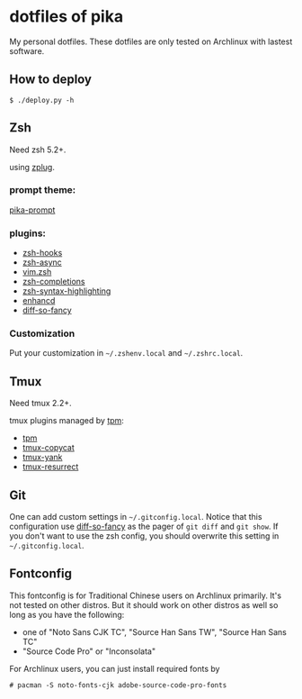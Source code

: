 # dotfiles of pika

My personal dotfiles.
These dotfiles are only tested on Archlinux with lastest software.

## How to deploy
```
$ ./deploy.py -h
```

## Zsh

Need zsh 5.2+.

using [zplug](https://github.com/b4b4r07/zplug).

### prompt theme:
[pika-prompt](https://github.com/leomao/pika-prompt)

### plugins:

- [zsh-hooks](https://github.com/leomao/zsh-hooks)
- [zsh-async](https://github.com/mafredri/zsh-async)
- [vim.zsh](https://github.com/leomao/vim.zsh)
- [zsh-completions](https://github.com/zsh-users/zsh-completions)
- [zsh-syntax-highlighting](https://github.com/zsh-users/zsh-syntax-highlighting)
- [enhancd](https://github.com/b4b4r07/enhancd)
- [diff-so-fancy](https://github.com/so-fancy/diff-so-fancy)

### Customization

Put your customization in `~/.zshenv.local` and `~/.zshrc.local`.

## Tmux

Need tmux 2.2+.

tmux plugins managed by [tpm](https://github.com/tmux-plugins/tpm):
- [tpm](https://github.com/tmux-plugins/tpm)
- [tmux-copycat](https://github.com/tmux-plugins/tmux-copycat)
- [tmux-yank](https://github.com/tmux-plugins/tmux-yank)
- [tmux-resurrect](https://github.com/tmux-plugins/tmux-resurrect)

## Git

One can add custom settings in `~/.gitconfig.local`.
Notice that this configuration use [diff-so-fancy](https://github.com/so-fancy/diff-so-fancy)
as the pager of `git diff` and `git show`. If you don't want to use the
zsh config, you should overwrite this setting in `~/.gitconfig.local`.

## Fontconfig

This fontconfig is for Traditional Chinese users on Archlinux primarily.
It's not tested on other distros. But it should work on other distros as well
so long as you have the following:

- one of "Noto Sans CJK TC", "Source Han Sans TW", "Source Han Sans TC"
- "Source Code Pro" or "Inconsolata"

For Archlinux users, you can just install required fonts by
```console
# pacman -S noto-fonts-cjk adobe-source-code-pro-fonts
```
